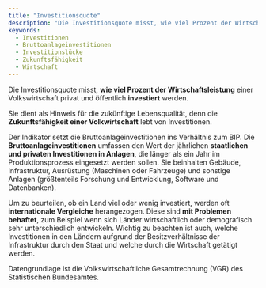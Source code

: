 ```yaml
---
title: "Investitionsquote"
description: "Die Investitionsquote misst, wie viel Prozent der Wirtschaftsleistung einer Volkswirtschaft privat und öffentlich investiert werden."
keywords:
  - Investitionen
  - Bruttoanlageinvestitionen
  - Investitionslücke
  - Zukunftsfähigkeit
  - Wirtschaft 
---
```

<!-- Prologue start -->

Die Investitionsquote misst, **wie viel Prozent der Wirtschaftsleistung** einer Volkswirtschaft privat und öffentlich **investiert** werden.

Sie dient als Hinweis für die zukünftige Lebensqualität, denn die **Zukunftsfähigkeit einer Volkwirtschaft** lebt von Investitionen.

Der Indikator setzt die Bruttoanlageinvestitionen ins Verhältnis zum BIP. Die **Bruttoanlageinvestitionen** umfassen den Wert der jährlichen **staatlichen und privaten Investitionen in Anlagen**, die länger als ein Jahr im Produktionsprozess eingesetzt werden sollen. Sie beinhalten Gebäude, Infrastruktur, Ausrüstung (Maschinen oder Fahrzeuge) und sonstige Anlagen (größtenteils Forschung und Entwicklung, Software und Datenbanken). 

Um zu beurteilen, ob ein Land viel oder wenig investiert, werden oft **internationale Vergleiche** herangezogen. Diese sind **mit Problemen behaftet**, zum Beispiel wenn sich Länder wirtschaftlich oder demografisch sehr unterschiedlich entwickeln. Wichtig zu beachten ist auch, welche Investitionen in den Ländern aufgrund der Besitzverhältnisse der Infrastruktur durch den Staat und welche durch die Wirtschaft getätigt werden.

Datengrundlage ist die Volkswirtschaftliche Gesamtrechnung (VGR) des Statistischen Bundesamtes.

<!-- Prologue end -->

<!--ChartList-->

